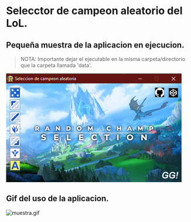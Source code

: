 # Selecctor de campeon aleatorio del LoL.

## Pequeña muestra de la aplicacion en ejecucion.

> NOTA: Importante dejar el ejecutable en la misma carpeta/directorio que la carpeta llamada 'data'.

![inicio.png](data/readme/inicio.png)

## Gif del uso de la aplicacion.

![muestra.gif](data/readme/muestra.gif)
